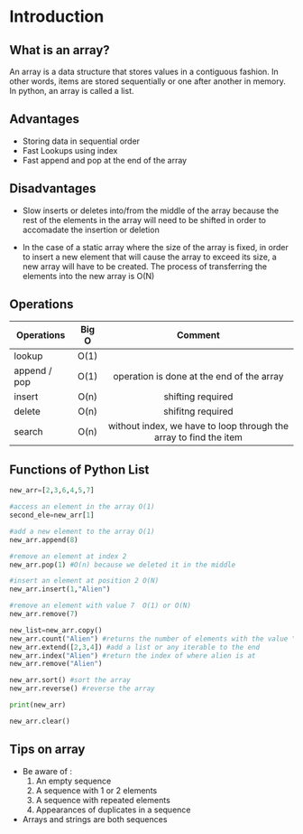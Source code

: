 # Introduction 

## What is an array?
An array is a data structure that stores values in a contiguous fashion. In other words, items are stored sequentially or one after another in memory. In python, an array is called a list.

## Advantages 

* Storing data in sequential order 
* Fast Lookups using index 
* Fast append and pop at the end of the array


## Disadvantages 
* Slow inserts or deletes into/from the middle of the array because the rest of the elements in the array will need to be shifted in order to accomadate the insertion or deletion

* In the case of a static array where the size of the array is fixed, in order to insert a new element that will cause the array to exceed its size, a new array will have to be created. The process of transferring the elements into the new array is O(N)

## Operations
| Operations    | Big O  | Comment  |
| ------------- |:-------------:| :-------------:| 
| lookup        |  O(1)         |                |
| append / pop       | O(1)      |    operation is done at the end of the array                |
| insert        | O(n)      | shifting required     |
| delete        | O(n)      | shifitng required    |
| search        |O(n)       | without index, we have to loop through the array to find the item|

## Functions of Python List 
```python
new_arr=[2,3,6,4,5,7]

#access an element in the array O(1)
second_ele=new_arr[1]

#add a new element to the array O(1)
new_arr.append(8)

#remove an element at index 2 
new_arr.pop(1) #O(n) because we deleted it in the middle

#insert an element at position 2 O(N)
new_arr.insert(1,"Alien")

#remove an element with value 7  O(1) or O(N)
new_arr.remove(7)

new_list=new_arr.copy()
new_arr.count("Alien") #returns the number of elements with the value "Alien" in the array
new_arr.extend([2,3,4]) #add a list or any iterable to the end 
new_arr.index("Alien") #return the index of where alien is at 
new_arr.remove("Alien")

new_arr.sort() #sort the array 
new_arr.reverse() #reverse the array 

print(new_arr)

new_arr.clear()

```

## Tips on array
* Be aware of :
    1. An empty sequence 
    2. A sequence with 1 or 2 elements
    3. A sequence with repeated elements
    4. Appearances of duplicates in a sequence
* Arrays and strings are both sequences